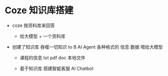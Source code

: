 # Coze 知识库搭建

- coze 按资料库来回答
  - 给大模型 + 一个资料库

- 创建了知识库
  吞噬一切知识  to B AI Agent
  各种格式的 信息 数据 喂给大模型
  - 课程的信息 txt pdf doc 本地文件

  - 基于知识库 搭建智能客服  AI Chatbot
  


